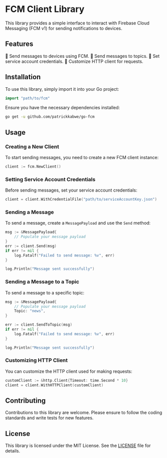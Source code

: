 # FCM Client Library

This library provides a simple interface to interact with Firebase Cloud Messaging (FCM v1) for sending notifications to devices.

## Features

📲 Send messages to devices using FCM.
📢 Send messages to topics.
🔑 Set service account credentials.
🔧 Customize HTTP client for requests.

## Installation

To use this library, simply import it into your Go project:
```go
import "path/to/fcm"
```

Ensure you have the necessary dependencies installed:

```bash
go get -u github.com/patrickkabwe/go-fcm
```

## Usage

### Creating a New Client

To start sending messages, you need to create a new FCM client instance:

```go
client := fcm.NewClient()
```

### Setting Service Account Credentials

Before sending messages, set your service account credentials:

```go
client = client.WithCredentialFile("path/to/serviceAccountKey.json")
```

### Sending a Message

To send a message, create a `MessagePayload` and use the `Send` method:

```go
msg := &MessagePayload{
    // Populate your message payload
}
err := client.Send(msg)
if err != nil {
    log.Fatalf("Failed to send message: %v", err)
}

log.Println("Message sent successfully")
```

### Sending a Message to a Topic

To send a message to a specific topic:

```go
msg := &MessagePayload{
    // Populate your message payload
    Topic: "news",
}

err := client.SendToTopic(msg)
if err != nil {
    log.Fatalf("Failed to send message: %v", err)
}

log.Println("Message sent successfully")
```

### Customizing HTTP Client

You can customize the HTTP client used for making requests:

```go
customClient := &http.Client{Timeout: time.Second * 10}
client = client.WithHTTPClient(customClient)
```

## Contributing
Contributions to this library are welcome. Please ensure to follow the coding standards and write tests for new features.

## License
This library is licensed under the MIT License. See the [LICENSE](/LICENCE) file for details.